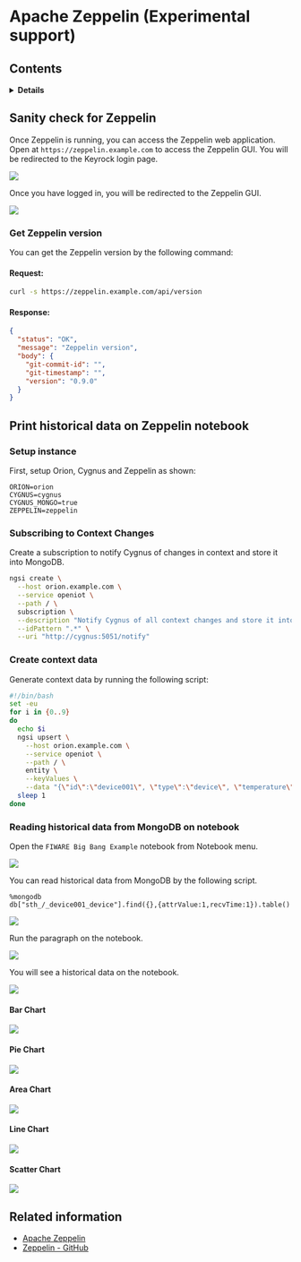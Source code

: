 # Apache Zeppelin (Experimental support)

## Contents

<details>
<summary><strong>Details</strong></summary>

-   [Sanity check for Zeppelin](#sanity-check-for-zeppelin)
-   [Print historical data on Zeppelin notebook](#print-historical-data-on-zeppelin-notebook)
-   [Related information](#related-information)


</details>

## Sanity check for Zeppelin

Once Zeppelin is running, you can access the Zeppelin web application.
Open at `https://zeppelin.example.com` to access the Zeppelin GUI.
You will be redirected to the Keyrock login page.

![](https://raw.githubusercontent.com/lets-fiware/FIWARE-Big-Bang/gh-pages/images/zeppelin/zeppelin-01.jpg)

Once you have logged in, you will be redirected to the Zeppelin GUI.

![](https://raw.githubusercontent.com/lets-fiware/FIWARE-Big-Bang/gh-pages/images/zeppelin/zeppelin-02.jpg)

### Get Zeppelin version

You can get the Zeppelin version by the following command:

#### Request:

```bash
curl -s https://zeppelin.example.com/api/version
```

#### Response:

```json
{
  "status": "OK",
  "message": "Zeppelin version",
  "body": {
    "git-commit-id": "",
    "git-timestamp": "",
    "version": "0.9.0"
  }
}
```

## Print historical data on Zeppelin notebook

### Setup instance

First, setup Orion, Cygnus and Zeppelin as shown:

```
ORION=orion
CYGNUS=cygnus
CYGNUS_MONGO=true
ZEPPELIN=zeppelin
```

### Subscribing to Context Changes

Create a subscription to notify Cygnus of changes in context and store it into MongoDB.

```bash
ngsi create \
  --host orion.example.com \
  --service openiot \
  --path / \
  subscription \
  --description "Notify Cygnus of all context changes and store it into MongoDB" \
  --idPattern ".*" \
  --uri "http://cygnus:5051/notify"
```

### Create context data

Generate context data by running the following script:

```bash
#!/bin/bash
set -eu
for i in {0..9}
do
  echo $i
  ngsi upsert \
    --host orion.example.com \
    --service openiot \
    --path / \
    entity \
    --keyValues \
    --data "{\"id\":\"device001\", \"type\":\"device\", \"temperature\":${RANDOM}}"
  sleep 1
done
```

### Reading historical data from MongoDB on notebook

Open the `FIWARE Big Bang Example` notebook from Notebook menu.

![](https://raw.githubusercontent.com/lets-fiware/FIWARE-Big-Bang/gh-pages/images/zeppelin/zeppelin-03.jpg)

You can read historical data from MongoDB by the following script.

```
%mongodb
db["sth_/_device001_device"].find({},{attrValue:1,recvTime:1}).table()
```

![](https://raw.githubusercontent.com/lets-fiware/FIWARE-Big-Bang/gh-pages/images/zeppelin/zeppelin-04.jpg)

Run the paragraph on the notebook.

![](https://raw.githubusercontent.com/lets-fiware/FIWARE-Big-Bang/gh-pages/images/zeppelin/zeppelin-05.jpg)

You will see a historical data on the notebook.

![](https://raw.githubusercontent.com/lets-fiware/FIWARE-Big-Bang/gh-pages/images/zeppelin/zeppelin-06.jpg)

#### Bar Chart

![](https://raw.githubusercontent.com/lets-fiware/FIWARE-Big-Bang/gh-pages/images/zeppelin/zeppelin-07.jpg)

#### Pie Chart

![](https://raw.githubusercontent.com/lets-fiware/FIWARE-Big-Bang/gh-pages/images/zeppelin/zeppelin-08.jpg)

#### Area Chart

![](https://raw.githubusercontent.com/lets-fiware/FIWARE-Big-Bang/gh-pages/images/zeppelin/zeppelin-09.jpg)

#### Line Chart

![](https://raw.githubusercontent.com/lets-fiware/FIWARE-Big-Bang/gh-pages/images/zeppelin/zeppelin-10.jpg)

#### Scatter Chart

![](https://raw.githubusercontent.com/lets-fiware/FIWARE-Big-Bang/gh-pages/images/zeppelin/zeppelin-11.jpg)

## Related information

-   [Apache Zeppelin](https://zeppelin.apache.org/)
-   [Zeppelin - GitHub](https://github.com/apache/zeppelin)
